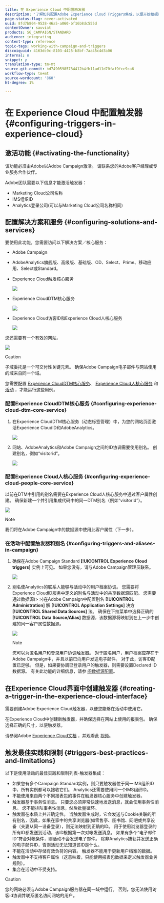 ```yaml
---
title: 在 Experience Cloud 中配置触发器
description: '了解如何配置Adobe Experience Cloud Triggers集成，以便开始根据客户先前的行为向客户发送个性化投放。 '
page-status-flag: never-activated
uuid: 8fd7b804-9528-46a5-a060-bf16b8dc555d
contentOwner: sauviat
products: SG_CAMPAIGN/STANDARD
audience: integrating
content-type: reference
topic-tags: working-with-campaign-and-triggers
discoiquuid: 4163dc0c-8103-4425-b8bf-7aa45c4d3a06
internal: n
snippet: y
translation-type: tm+mt
source-git-commit: bd74905985734412b4fb11ad11d70faf9fcc9ca6
workflow-type: tm+mt
source-wordcount: '860'
ht-degree: 1%

---
```



# 在 Experience Cloud 中配置触发器{#configuring-triggers-in-experience-cloud}

## 激活功能 {#activating-the-functionality}

该功能必须由Adobe以Adobe Campaign激活。 请联系您的Adobe客户经理或专业服务合作伙伴。

Adobe团队需要以下信息才能激活触发器：

* Marketing Cloud公司名称
* IMS组织ID
* Analytics登录公司(可以与Marketing Cloud公司名称相同)

## 配置解决方案和服务 {#configuring-solutions-and-services}

要使用此功能，您需要访问以下解决方案／核心服务：

* Adobe Campaign
* AdobeAnalytics旗舰版、高级版、基础版、OD、Select、Prime、移动应用、Select或Standard。
* Experience Cloud触发核心服务

   ![](assets/trigger_uc_prereq_1.png)

* Experience CloudDTM核心服务

   ![](assets/trigger_uc_prereq_2.png)

* Experience Cloud访客ID和Experience Cloud人核心服务

   ![](assets/trigger_uc_prereq_3.png)

您还需要有一个有效的网站。

![](assets/trigger_uc_prereq_4.png)

>[!CAUTION]
>
>子域委托是一个可交付性关键元素。 确保Adobe Campaign电子邮件与网站使用的域来自同一个域。

您需要配置 [Experience CloudDTM核心服务](#configuring-experience-cloud-dtm-core-service)、 [Experience Cloud人核心服务](#configuring-experience-cloud-people-core-service) 和 [活动](#configuring-triggers-and-aliases-in-campaign) ，才能运行这些用例。

### 配置Experience CloudDTM核心服务 {#configuring-experience-cloud-dtm-core-service}

1. 在Experience CloudDTM核心服务（动态标签管理）中，为您的网站页面激活Experience CloudID和AdobeAnalytics。

   ![](assets/trigger_uc_conf_1.png)

1. 网站、AdobeAnalytics和Adobe Campaign之间的ID协调需要使用别名。 创建别名，例如“visitorid”。

   ![](assets/trigger_uc_conf_2.png)

### 配置Experience Cloud人核心服务 {#configuring-experience-cloud-people-core-service}

以前在DTM中引用的别名需要在Experience Cloud人核心服务中通过客户属性创建。 确保新建一个并引用集成代码中的同一DTM别名（例如“visitorid”）。

![](assets/trigger_uc_conf_3.png)

>[!NOTE]
>
>我们将在Adobe Campaign中的数据源中使用此客户属性（下一步）。

### 在活动中配置触发器和别名 {#configuring-triggers-and-aliases-in-campaign}

1. 确保在Adobe Campaign Standard **[!UICONTROL Experience Cloud triggers]** 实例上可见。 如果您没有，请与Adobe Campaign管理员联系。

   ![](assets/remarketing_1.png)

1. 别名使Analytics的联系人能够与活动中的用户档案协调。 您需要将Experience CloudID服务中定义的别名与活动中的共享数据源匹配。 您需要通过数据源(> >)在Adobe Campaign中配置别名 **[!UICONTROL Administration]** 解 **[!UICONTROL Application Settings]** 决方 **[!UICONTROL Shared Data Sources]** 法。 确保在下拉菜单中选择正确的 **[!UICONTROL Data Source/Alias]** 数据源，该数据源将映射到在上一步中创建的同一客户属性数据源。

   ![](assets/trigger_uc_conf_5.png)

   >[!NOTE]
   >
   >您可以为匿名用户和登录用户协调触发器。 对于匿名用户，用户档案应存在于Adobe Campaign中，并且以前已向用户发送电子邮件。 对于此，访客ID配置已足够。 但是，如果要协调已登录用户的触发器，则需要设置Declared ID数据源。 有关此功能的详细信息，请参 [阅数据源配置](../../integrating/using/provisioning-and-configuring-integration-with-audience-manager-or-people-core-service.md#step-2--configure-the-data-sources)。

## 在Experience Cloud界面中创建触发器 {#creating-a-trigger-in-the-experience-cloud-interface}

需要创建Adobe Experience Cloud触发器，以便您能够在活动中使用它。

在Experience Cloud中创建新触发器，并确保选择在网站上使用的报表包。 确保选择正确的尺寸，以便触发器。

请参阅Adobe [Experience Cloud文档](https://docs.adobe.com/content/help/en/core-services/interface/activation/triggers.html) ，并观看此 [视频](https://helpx.adobe.com/marketing-cloud/how-to/email-marketing.html#step-two)。

## 触发最佳实践和限制 {#triggers-best-practices-and-limitations}

以下是使用活动的最佳实践和限制列表-触发器集成：

* 如果您有多个Campaign Standard实例，则只要触发器位于同一IMS组织ID中，所有实例都可以接收它们。 Analytics还需要使用同一个IMS组织ID。
* 不能使用来自两个不同报表包的事件在触发器核心服务中创建触发器。
* 触发器基于事务性消息。 只要您必须非常快速地发送消息，就会使用事务性消息。 您不能排队事务性消息，然后批量循环。
* 触发器在本质上并非确定性。 当触发器生成时，它会发送与Cookie关联的所有别名，因此，如果在家中的共享浏览器(如零售亭、图书馆、网吧或共享设备（夫妻从同一设备登录），则无法映射到正确的ID。 用于使用浏览器登录的所有ID都发送到活动，该ID根据第一次对帐发送消息。 如果有多个“电子邮件ID”符合对帐条件，则活动不会发送电子邮件。 除非Analytics捕获并发送正确的电子邮件ID，否则活动无法知道该ID是什么。
* 不能在活动中存储有效负荷的内容。 触发器不能用于更新用户档案的数据。
* 触发器中不支持客户属性（这意味着，只能使用报表包数据来定义触发器业务规则）。
* 集合在活动中不受支持。

>[!CAUTION]
>
>您的网站必须与Adobe Campaign服务器在同一域中运行。 否则，您无法使用访客id协调并联系匿名访问网站的用户。

